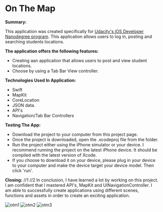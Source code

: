 # On The Map

**Summary:**

This application was created specifically for [Udacity's iOS Developer Nanodegree program](https://www.Udacity.com). This application allows users to log in, posting and searching students locations.

**The application offers the following features:**

* Creating aan application that allows users to post and view student locations.
* Choose by using a Tab Bar View controller.

**Technologies Used In Application:**
* Swift
* MapKit
* CoreLocation
* JSON data.
* API's
* Navigation/Tab Bar Controllers


**Testing The App:**
* Download the project to your computer from this project page.
* Once the project is downloaded, open the .xcodeproj file from the folder.
* Run the project either using the iPhone simulator or your device. I recommend running the project on the latest iPhone device. It should be compiled with the latest version of Xcode.
* If you choose to download it on your device, please plug in your device to your computer and make the device target your device model. Then click 'run'.

**Closing:**
//1
//2
In conclusion, I have learned a lot by working on this project. I am confident that I mastered API's, MapKit and UINavigationController. I am able to successfully create applications using different scenes, functions and assets in order to create an exciting application.

![otm1](https://cloud.githubusercontent.com/assets/20284373/23474243/1e666440-fe81-11e6-987e-1cd43046e9ad.png) ![otm2](https://cloud.githubusercontent.com/assets/20284373/23474245/1e6f092e-fe81-11e6-8fb9-3e977d30267c.png) ![otm3](https://cloud.githubusercontent.com/assets/20284373/23474244/1e6eae20-fe81-11e6-948d-ebbdd47d9a4c.png)
